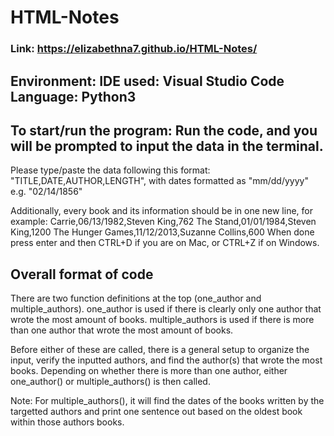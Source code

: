 # HTML-Notes

### Link: https://elizabethna7.github.io/HTML-Notes/

## Environment: IDE used: Visual Studio Code Language: Python3

## To start/run the program: Run the code, and you will be prompted to input the data in the terminal.

Please type/paste the data following this format: "TITLE,DATE,AUTHOR,LENGTH", with dates formatted as "mm/dd/yyyy" e.g. "02/14/1856"

Additionally, every book and its information should be in one new line, for example: Carrie,06/13/1982,Steven King,762 The Stand,01/01/1984,Steven King,1200 The Hunger Games,11/12/2013,Suzanne Collins,600 When done press enter and then CTRL+D if you are on Mac, or CTRL+Z if on Windows.

## Overall format of code
There are two function definitions at the top (one_author and multiple_authors). one_author is used if there is clearly only one author that wrote the most amount of books. multiple_authors is used if there is more than one author that wrote the most amount of books.

Before either of these are called, there is a general setup to organize the input, verify the inputted authors, and find the author(s) that wrote the most books. Depending on whether there is more than one author, either one_author() or multiple_authors() is then called.

Note: For multiple_authors(), it will find the dates of the books written by the targetted authors and print one sentence out based on the oldest book within those authors books.
